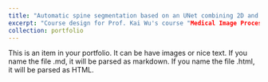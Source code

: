 ```yaml
---
title: "Automatic spine segmentation based on an UNet combining 2D and 3D modules"
excerpt: "Course design for Prof. Kai Wu's course "Medical Image Processing". Using an UNet combining 2D and 3D modules to segment 3D MRI spine images. This design received a score of 98/100.<br/>[PDF]()<br/><img src='/images/500x300.png'>"
collection: portfolio
---
```


This is an item in your portfolio. It can be have images or nice text. If you name the file .md, it will be parsed as markdown. If you name the file .html, it will be parsed as HTML. 
